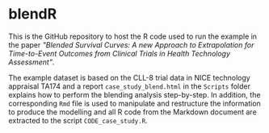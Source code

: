 # blendR

This is the GitHub repository to host the R code used to run the example in the paper *"Blended Survival Curves: A new Approach to Extrapolation for Time-to-Event Outcomes from Clinical Trials in Health Technology Assessment"*.

The example dataset is based on the CLL-8 trial data in NICE technology appraisal TA174 and a report `case_study_blend.html` in the `Scripts` folder explains how to perform the blending analysis step-by-step. In addition, the corresponding `Rmd` file is used to manipulate and restructure the information to produce the modelling and all R code from the Markdown document are extracted to the script `CODE_case_study.R`.   
